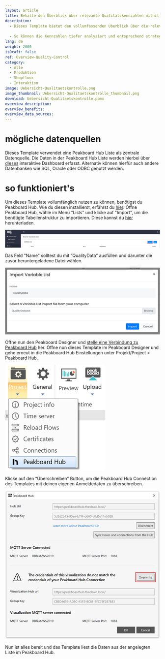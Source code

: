 ```yaml
---
layout: article
title: Behalte den Überblick über relevante Qualitätskennzahlen mithilfe von diesem praktischen Dashboard
description: 
  - Dieses Template bietet den vollumfassenden Überblick über die relevanten Qualitätskennzahlen in deiner Produktion. Hierfür zeigt das Dashboard zum einen den Echtzeit Überblick des aktuellen Tages und zum anderen bietet es die Möglichkeit, historische Daten über einen bestimmten Zeitraum anzuzeigen, welcher über ein Dropdown-Feld selektiert werden kann.

  - So können die Kennzahlen tiefer analysiert und entsprechend strategische Entscheidungen getroffen werden. Die Daten stammen aus einer Liste in Peakboard Hub und werden mithilfe dieses interaktiven Dashboards erhoben. Lade dir das Template jetzt kostenlos herunter und passe es an deine individuellen Bedürfnisse oder das Corporate Design deines Unternehmens an. Für eine noch einfachere Bedienbarkeit wurden alle Skripte in dieser Vorlage mit Peakboard Building Blocks, unserem Low-Code-Skripteditor, erstellt.
lang: de
weight: 2000
isDraft: false
ref: Overview-Quality-Control
category:
  - Alle
  - Produktion
  - Shopfloor
  - Interaktion
image: Uebersicht-Qualitaetskontrolle.png
image_thumbnail: Uebersicht-Qualitaetskontrolle_thumbnail.png
download: Uebersicht-Qualitaetskontrolle.pbmx
overview_description:
overview_benefits:
overview_data_sources:
---
```

# mögliche datenquellen
Dieses Template verwendet eine Peakboard Hub Liste als zentrale Datenquelle. Die Daten in der Peakboard Hub Liste werden hierbei über [dieses](https://templates.peakboard.com/Interactive-Board-Manual-Quality-Control/index) interaktive Dashboard erfasst. Alternativ können hierfür auch andere Datenbanken wie SQL, Oracle oder ODBC genutzt werden.

# so funktioniert's
Um dieses Template vollumfänglich nutzen zu können, benötigst du Peakboard Hub. Wie du diesen installierst, erfährst du [hier](https://help.peakboard.com/hub/de-hub_installation.html). Öffne Peakboard Hub, wähle im Menü “Lists” und klicke auf "Import", um die benötigte Tabellenstruktur zu importieren. Diese kannst du <a href="QualityData.txt" class="inline" download>hier</a> herunterladen. 

![](img/peakboard-hub-lists.png)

Das Feld "Name" solltest du mit “QualityData” ausfüllen und darunter die zuvor heruntergeladene Datei wählen.

![](img/peakboard-hub-import-list.png)

 Öffne nun den Peakboard Designer und [stelle eine Verbindung zu Peakboard Hub](https://help.peakboard.com/hub/de-hub_connectpbdesigner.html) her. Öffne nun dieses Template im Peakboard Designer und gehe erneut in die Peakboard Hub Einstellungen unter Projekt/Project > Peakboard Hub.

 ![](img/peakboard-designer-hub-settings.png)

Klicke auf den “Überschreiben” Button, um die Peakboard Hub Connection des Templates mit deinen eigenen Anmeldedaten zu überschreiben.

 ![](img/peakboard-designer-overwrite-credentials.png)

 Nun ist alles bereit und das Template liest die Daten aus der angelegten Liste im Peakboard Hub.

